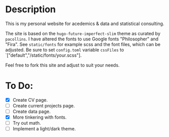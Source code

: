 # Description

This is my personal website for acedemics & data and statistical consulting.

The site is based on the `hugo-future-imperfect-slim` theme as curated by `pacollins`. I have altered the fonts to use Google fonts "Philosopher" and "Fira". See `static/fonts` for example scss and the font files, which can be adjusted. Be sure to set `config.toml` variable `cssFiles` to `["default","/static/fonts/your.scss"].

Feel free to fork this site and adjust to suit your needs.

# To Do:

- [x] Create CV page.
- [ ] Create current projects page.
- [ ] Create data page.
- [x] More tinkering with fonts.
- [ ] Try out math.
- [ ] Implement a light/dark theme.
